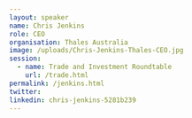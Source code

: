 ```yaml
---
layout: speaker
name: Chris Jenkins
role: CEO
organisation: Thales Australia
image: /uploads/Chris-Jenkins-Thales-CEO.jpg
session:
  - name: Trade and Investment Roundtable
    url: /trade.html
permalink: /jenkins.html
twitter:
linkedin: chris-jenkins-5281b239
---
```

